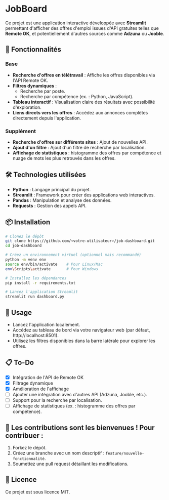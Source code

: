 # JobBoard
Ce projet est une application interactive développée avec **Streamlit** permettant d'afficher des offres d'emploi issues d'API gratuites telles que **Remote OK**, et potentiellement d'autres sources comme **Adzuna** ou **Jooble**.

## 🚀 Fonctionnalités
### Base
- **Recherche d'offres en télétravail** : Affiche les offres disponibles via l'API Remote OK.
- **Filtres dynamiques** : 
  - Recherche par poste.
  - Recherche par compétence (ex. : Python, JavaScript).
- **Tableau interactif** : Visualisation claire des résultats avec possibilité d'exploration.
- **Liens directs vers les offres** : Accédez aux annonces complètes directement depuis l'application.

### Supplément
- **Recherche d'offres sur différents sites** : Ajout de nouvelles API.
- **Ajout d'un filtre** : Ajout d'un filtre de recherche par localisation.
- **Affichage de statistiques** : histogramme des offres par compétence et nuage de mots les plus retrouvés dans les offres.

## 🛠️ Technologies utilisées

- **Python** : Langage principal du projet.
- **Streamlit** : Framework pour créer des applications web interactives.
- **Pandas** : Manipulation et analyse des données.
- **Requests** : Gestion des appels API.

## 📦 Installation

```bash
# Clonez le dépôt
git clone https://github.com/<votre-utilisateur>/job-dashboard.git
cd job-dashboard

# Créez un environnement virtuel (optionnel mais recommandé)
python -m venv env
source env/bin/activate    # Pour Linux/Mac
env\Scripts\activate       # Pour Windows

# Installez les dépendances
pip install -r requirements.txt

# Lancez l'application Streamlit
streamlit run dashboard.py
```

## 📑 Usage
- Lancez l'application localement.
- Accédez au tableau de bord via votre navigateur web (par défaut, http://localhost:8501).
- Utilisez les filtres disponibles dans la barre latérale pour explorer les offres.

## 📋 To-Do
- [X] Intégration de l'API de Remote OK
- [X] Filtrage dynamique
- [X] Amélioration de l'affichage
- [ ] Ajouter une intégration avec d'autres API (Adzuna, Jooble, etc.).
- [ ] Support pour la recherche par localisation.
- [ ] Affichage de statistiques (ex. : histogramme des offres par compétence).

## 🤝 Les contributions sont les bienvenues ! Pour contribuer :
1. Forkez le dépôt.
2. Créez une branche avec un nom descriptif : `feature/nouvelle-fonctionnalité`.
3. Soumettez une pull request détaillant les modifications.

## 📜 Licence
Ce projet est sous licence MIT.
